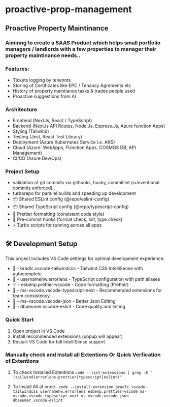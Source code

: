# proactive-prop-management
## Proactive Property Maintinance

### Aiminng to create a SAAS Product which helps small portfolio managers / landlords with a few properties to manager their property maintinance needs..

### Features:
- Tickets logging by tenennts
- Storing of Certificates like EPC / Tenancy Agrements etc
- History of property maintiance tasks & trades people used
- Proactive suggestions from AI

### Architecture
- Frontend (NextJs, React / TypeScript)
- Backend (NextJs API Routes, Node.Js, Express.Js, Azure function Apps)
- Styling (Tailwind)
- Testing (Jest, React Test Library)
- Deployment (Azure Kubernetes Service i.e. AKS)
- Cloud (Azure: WebApps, FUnction Apps, COSMOS DB, API Management)
- CI/CD (Azure Dev/Ops)

### Project Setup
- validation of git commits via githooks, husky, commitlint (conventional commits enforced)..
- turborepo for parallel builds and speeding up development
- 📦 Shared ESLint config (@repo/eslint-config)
- 📦 Shared TypeScript config (@repo/typescript-config)
- 🎨 Prettier formatting (consistent code style)
- 🔧 Pre-commit hooks (format check, lint, type check)
- ⚡ Turbo scripts for running across all apps


## 🛠️ Development Setup

This project includes VS Code settings for optimal development experience:
- 🎨 - bradlc.vscode-tailwindcss - Tailwind CSS IntelliSense with autocomplete
- 📝 - usernamehw.errorlens - TypeScript configuration with path aliases
- ✨ - esbenp.prettier-vscode - Code formatting (Prettier)
- 🔧 - ms-vscode.vscode-typescript-next	- Recommended extensions for team consistency
- 📄 - ms-vscode.vscode-json	- Better Json Editing
- 🔧 - dbaeumer.vscode-eslint	- Code quality and linting

### Quick Start
1. Open project in VS Code
2. Install recommended extensions (popup will appear)
3. Restart VS Code for full IntelliSense support

### Manually check and Install all Extentions Or  Quick Verfication of Extentions

1. To check Installed Extentions
`code --list-extensions | grep -E "(tailwind|errorlens|prettier|typescript|eslint)"`

2. To Install All at once..
`code --install-extension bradlc.vscode-tailwindcss usernamehw.errorlens esbenp.prettier-vscode ms-vscode.vscode-typescript-next ms-vscode.vscode-json dbaeumer.vscode-eslint`
